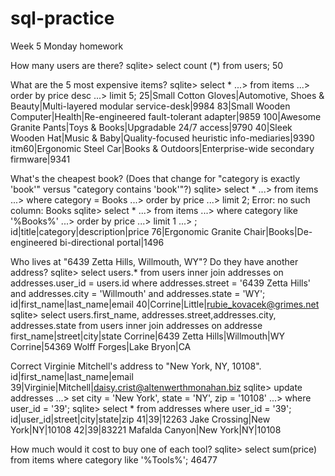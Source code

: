 # sql-practice
Week 5 Monday homework
  
  How many users are there? 
    sqlite> select count (*) from users;
    50
  
  What are the 5 most expensive items?
    sqlite> select *
    ...> from items
    ...> order by price desc 
    ...> limit 5;
    25|Small Cotton Gloves|Automotive, Shoes & Beauty|Multi-layered modular service-desk|9984
    83|Small Wooden Computer|Health|Re-engineered fault-tolerant adapter|9859
    100|Awesome Granite Pants|Toys & Books|Upgradable 24/7 access|9790
    40|Sleek Wooden Hat|Music & Baby|Quality-focused heuristic info-mediaries|9390
    itm60|Ergonomic Steel Car|Books & Outdoors|Enterprise-wide secondary firmware|9341
  
  What's the cheapest book? (Does that change for "category is exactly 'book'" versus "category contains 'book'"?)
      sqlite> select *
       ...> from items
       ...> where category = Books
       ...> order by price
       ...> limit 2;
    Error: no such column: Books
    sqlite> select *
       ...> from items
       ...> where category like '%Books%'
       ...> order by price 
       ...> limit 1
       ...> ;
    id|title|category|description|price
    76|Ergonomic Granite Chair|Books|De-engineered bi-directional portal|1496
   
  Who lives at "6439 Zetta Hills, Willmouth, WY"? Do they have another address?
    sqlite> select users.* from users inner join addresses on addresses.user_id = users.id where addresses.street = '6439 Zetta Hills' and addresses.city = 'Willmouth' and addresses.state = 'WY';
  id|first_name|last_name|email
  40|Corrine|Little|rubie_kovacek@grimes.net
    sqlite> select users.first_name, addresses.street,addresses.city, addresses.state from users inner join addresses on addresse
    first_name|street|city|state
    Corrine|6439 Zetta Hills|Willmouth|WY
    Corrine|54369 Wolff Forges|Lake Bryon|CA
    
  Correct Virginie Mitchell's address to "New York, NY, 10108".    
    id|first_name|last_name|email
    39|Virginie|Mitchell|daisy.crist@altenwerthmonahan.biz
    sqlite> update addresses
       ...> set city = 'New York', state = 'NY', zip = '10108'
       ...> where user_id = '39';
    sqlite> select * from addresses where user_id = '39';
    id|user_id|street|city|state|zip
    41|39|12263 Jake Crossing|New York|NY|10108
    42|39|83221 Mafalda Canyon|New York|NY|10108
    
  How much would it cost to buy one of each tool?
    sqlite> select sum(price) from items where category like '%Tools%';
46477

